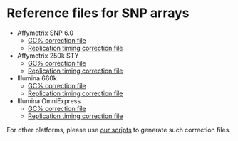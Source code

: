 # Reference files for SNP arrays

- Affymetrix SNP 6.0
	- [GC% correction file](https://www.dropbox.com/s/3wmo8w89ax3oaka/GC_AffySNP6_102015.txt.zip)
	- [Replication timing correction file](https://www.dropbox.com/s/ji6mtoe0cljnd4y/RT_AffySNP6_102015.txt.zip)
- Affymetrix 250k STY
	- [GC% correction file](https://www.dropbox.com/s/zidduw6fuuc5mlh/GC_Affy250k.txt.zip)
	- [Replication timing correction file](https://www.dropbox.com/s/lj0s0qw7f7zyouw/RT_Affy250k.txt.zip)
- Illumina 660k
	- [GC% correction file](https://www.dropbox.com/s/e43o6dd0p0ompwy/GC_Illumina660k.txt.zip)
	- [Replication timing correction file](https://www.dropbox.com/s/xefkfzgmhvuuxen/RT_Illumina660k.txt.zip)
- Illumina OmniExpress
	- [GC% correction file](https://www.dropbox.com/s/by0wz0xzz6mn8st/GC_IlluminaOmniexpress.txt.zip)
	- [Replication timing correction file](https://www.dropbox.com/s/ugnqnztojjpyn1u/RT_IlluminaOmniexpress.txt.zip)

For other platforms, please use [our scripts](../../LogRcorrection/) to generate such correction files.